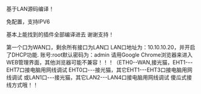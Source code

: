 基于LAN源码编译！

免配置，支持IPV6

基本上能找到的插件全部编译进去
谢谢支持！

第一个口为WAN口，剩余所有接口为LAN口
LAN口地址为：10.10.10.20，并开启了DHCP功能.
账号:root默认密码为：admin
请用Google Chrome浏览器来进入WEB管理界面，其他浏览器可能不兼容！！！（ETH0--WAN,接光猫，EHT1---EHT7口接电脑用网线调试 EHT0口---接光猫，其它EHT1---EHT3口接电脑用网线调试
或LAN1口---接光猫，其它LAN2---LAN4口接电脑用网线调试 傻瓜式接线方式哦！！
